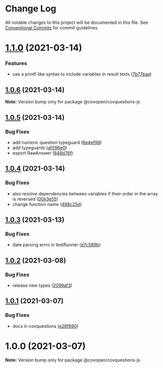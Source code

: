 # Change Log

All notable changes to this project will be documented in this file.
See [Conventional Commits](https://conventionalcommits.org) for commit guidelines.

# [1.1.0](https://github.com/CovOpen/CovQuestions/tree/master/covquestions-js/compare/@covopen/covquestions-js@1.0.6...@covopen/covquestions-js@1.1.0) (2021-03-14)


### Features

* use a printf-like syntax to include variables in result texts ([7b77eaa](https://github.com/CovOpen/CovQuestions/tree/master/covquestions-js/commit/7b77eaac669d30120c51ad950e1da1cd0fa482fa))





## [1.0.6](https://github.com/CovOpen/CovQuestions/tree/master/covquestions-js/compare/@covopen/covquestions-js@1.0.5...@covopen/covquestions-js@1.0.6) (2021-03-14)

**Note:** Version bump only for package @covopen/covquestions-js





## [1.0.5](https://github.com/CovOpen/CovQuestions/tree/master/covquestions-js/compare/@covopen/covquestions-js@1.0.4...@covopen/covquestions-js@1.0.5) (2021-03-14)


### Bug Fixes

* add numeric question typeguard ([8e4ef98](https://github.com/CovOpen/CovQuestions/tree/master/covquestions-js/commit/8e4ef98a48f72e6a42ea8ada3f37b2218c8ef73c))
* add typeguards ([af096e0](https://github.com/CovOpen/CovQuestions/tree/master/covquestions-js/commit/af096e04214e7711ff4a762d3894462530088e2f))
* export RawAnswer ([848d76f](https://github.com/CovOpen/CovQuestions/tree/master/covquestions-js/commit/848d76f36c9755d4fbe89e1a1458bba66558b4c5))





## [1.0.4](https://github.com/CovOpen/CovQuestions/tree/master/covquestions-js/compare/@covopen/covquestions-js@1.0.3...@covopen/covquestions-js@1.0.4) (2021-03-14)


### Bug Fixes

* also resolve dependencies between variables if their order in the array is reversed ([00e3e55](https://github.com/CovOpen/CovQuestions/tree/master/covquestions-js/commit/00e3e5533c1f93d2745c8f2591fb5a0bb67fa85f))
* change function name ([498c25d](https://github.com/CovOpen/CovQuestions/tree/master/covquestions-js/commit/498c25d92de6f7b1e322cd9d8ae871ec5f1a249e))





## [1.0.3](https://github.com/CovOpen/CovQuestions/tree/master/covquestions-js/compare/@covopen/covquestions-js@1.0.2...@covopen/covquestions-js@1.0.3) (2021-03-13)


### Bug Fixes

* date parsing errro in testRunner ([d7c589b](https://github.com/CovOpen/CovQuestions/tree/master/covquestions-js/commit/d7c589bf2d8308dc04d8534d007da8da2215bf33))





## [1.0.2](https://github.com/CovOpen/CovQuestions/tree/master/covquestions-js/compare/@covopen/covquestions-js@1.0.1...@covopen/covquestions-js@1.0.2) (2021-03-08)


### Bug Fixes

* release new types ([2099af3](https://github.com/CovOpen/CovQuestions/tree/master/covquestions-js/commit/2099af35a13da67c06ef998d306951813a999b07))





## [1.0.1](https://github.com/CovOpen/CovQuestions/tree/master/covquestions-js/compare/@covopen/covquestions-js@1.0.0...@covopen/covquestions-js@1.0.1) (2021-03-07)


### Bug Fixes

* docs in covquestions ([e26f890](https://github.com/CovOpen/CovQuestions/tree/master/covquestions-js/commit/e26f890d82ccadbc14718fdeb70b4e2a4dab18d2))





# 1.0.0 (2021-03-07)

**Note:** Version bump only for package @covopen/covquestions-js
